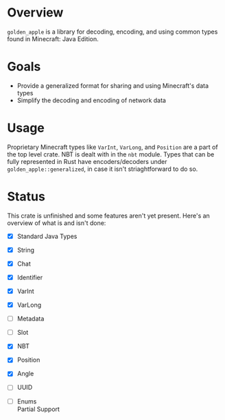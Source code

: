 # Overview
`golden_apple` is a library for decoding, encoding, and using common types found in Minecraft: Java Edition.

# Goals
- Provide a generalized format for sharing and using Minecraft's data types
- Simplify the decoding and encoding of network data

# Usage
Proprietary Minecraft types like `VarInt`, `VarLong`, and `Position` are a part of the top level crate. NBT is dealt with in the `nbt` module. 
Types that can be fully represented in Rust have encoders/decoders under `golden_apple::generalized`, in case it isn't striaghtforward to do so.

# Status
This crate is unfinished and some features aren't yet present. Here's an overview of what is and isn't done:

- [X] Standard Java Types  
- [X] String  
- [X] Chat
- [X] Identifier
- [X] VarInt
- [X] VarLong
- [ ] Metadata
- [ ] Slot
- [X] NBT  
- [X] Position
- [X] Angle
- [ ] UUID
- [ ] Enums  
  Partial Support
  